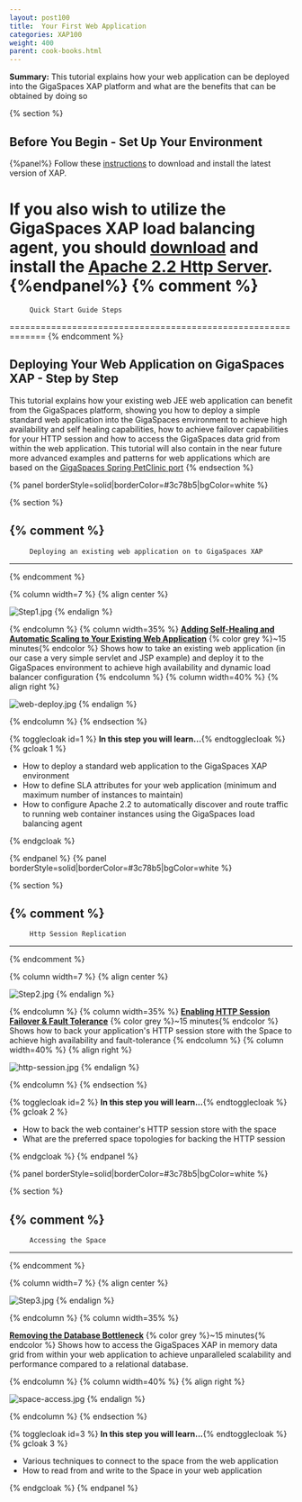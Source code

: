 ```yaml
---
layout: post100
title:  Your First Web Application
categories: XAP100
weight: 400
parent: cook-books.html
---
```






**Summary:**  This tutorial explains how your web application can be deployed into the GigaSpaces XAP platform and what are the benefits that can be obtained by doing so



{% section %}

## Before You Begin - Set Up Your Environment

{%panel%}
Follow these [instructions](./installation-guide.html#java-installation) to download and install the latest version of XAP.

If you also wish to utilize the GigaSpaces XAP load balancing agent, you should [download](http://httpd.apache.org/download.cgi) and install the [Apache 2.2 Http Server](http://httpd.apache.org/).
{%endpanel%}
{% comment %}
=============================================================
         Quick Start Guide Steps
=============================================================
{% endcomment %}

## Deploying Your Web Application on GigaSpaces XAP - Step by Step

This tutorial explains how your existing web JEE web application can benefit from the GigaSpaces platform, showing you how to deploy a simple standard web application into the GigaSpaces environment to achieve high availability and self healing capabilities, how to achieve failover capabilities for your HTTP session and how to access the GigaSpaces data grid from within the web application.
This tutorial will also contain in the near future more advanced examples and patterns for web applications which are based on the [GigaSpaces Spring PetClinic port](http://www.openspaces.org/display/DAE/GigaSpaces+PetClinic)
{% endsection %}

{% panel borderStyle=solid|borderColor=#3c78b5|bgColor=white %}

{% section %}

{% comment %}
---------------------------------------------------------------
         Deploying an existing web application on to GigaSpaces XAP
---------------------------------------------------------------
{% endcomment %}

{% column width=7 %}
{% align center %}

![Step1.jpg](/attachment_files/Step1.jpg)
{% endalign %}

{% endcolumn %}
{% column width=35% %}
[**Adding Self-Healing and Automatic Scaling to Your Existing Web Application**](./step-1---deploying-your-web-application-to-the-gigaspaces-environment.html)
{% color grey %}~15 minutes{% endcolor %}
Shows how to take an existing web application (in our case a very simple servlet and JSP example) and deploy it to the GigaSpaces environment to achieve high availability and dynamic load balancer configuration
{% endcolumn %}
{% column width=40% %}
{% align right %}

![web-deploy.jpg](/attachment_files/web-deploy.jpg)
{% endalign %}

{% endcolumn %}
{% endsection %}

{% togglecloak id=1 %}  **In this step you will learn...**{% endtogglecloak %}
{% gcloak 1 %}

- How to deploy a standard web application to the GigaSpaces XAP environment
- How to define SLA attributes for your web application (minimum and maximum number of instances to maintain)
- How to configure Apache 2.2 to automatically discover and route traffic to running web container instances using the GigaSpaces load balancing agent

{% endgcloak %}

{% endpanel %}
{% panel borderStyle=solid|borderColor=#3c78b5|bgColor=white %}

{% section %}

{% comment %}
---------------------------------------------------------------
         Http Session Replication
---------------------------------------------------------------
{% endcomment %}

{% column width=7 %}
{% align center %}

![Step2.jpg](/attachment_files/Step2.jpg)
{% endalign %}

{% endcolumn %}
{% column width=35% %}
[**Enabling HTTP Session Failover & Fault Tolerance**](./step-2---enabling-http-session-failover-and-fault-tolerance.html)
{% color grey %}~15 minutes{% endcolor %}
Shows how to back your application's HTTP session store with the Space to achieve high availability and fault-tolerance
{% endcolumn %}
{% column width=40% %}
{% align right %}

![http-session.jpg](/attachment_files/http-session.jpg)
{% endalign %}

{% endcolumn %}
{% endsection %}

{% togglecloak id=2 %}  **In this step you will learn...**{% endtogglecloak %}
{% gcloak 2 %}

- How to back the web container's HTTP session store with the space
- What are the preferred space topologies for backing the HTTP session

{% endgcloak %}
{% endpanel %}

{% panel borderStyle=solid|borderColor=#3c78b5|bgColor=white %}

{% section %}

{% comment %}
---------------------------------------------------------------
         Accessing the Space
---------------------------------------------------------------
{% endcomment %}

{% column width=7 %}
{% align center %}

![Step3.jpg](/attachment_files/Step3.jpg)
{% endalign %}

{% endcolumn %}
{% column width=35% %}

[**Removing the Database Bottleneck**](./step-3---scaling-the-data-access-layer.html)
{% color grey %}~15 minutes{% endcolor %}
Shows how to access the GigaSpaces XAP in memory data grid from within your web application to achieve unparalleled scalability and performance compared to a relational database.

{% endcolumn %}
{% column width=40% %}
{% align right %}

![space-access.jpg](/attachment_files/space-access.jpg)
{% endalign %}

{% endcolumn %}
{% endsection %}

{% togglecloak id=3 %}  **In this step you will learn...**{% endtogglecloak %}
{% gcloak 3 %}

- Various techniques to connect to the space from the web application
- How to read from and write to the Space in your web application

{% endgcloak %}
{% endpanel %}

